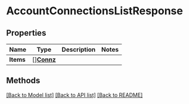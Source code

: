 # AccountConnectionsListResponse

## Properties

Name | Type | Description | Notes
------------ | ------------- | ------------- | -------------
**Items** | [][**Connz**](Connz.md) |  | 

## Methods


[[Back to Model list]](../README.md#documentation-for-models) [[Back to API list]](../README.md#documentation-for-api-endpoints) [[Back to README]](../README.md)


